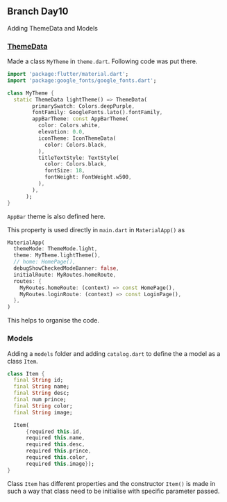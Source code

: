 ## Branch Day10

Adding ThemeData and Models

### [ThemeData]("https://api.flutter.dev/flutter/material/ThemeData-class.html")

Made a class `MyTheme` in `theme.dart`. Following code was put there.
```dart
import 'package:flutter/material.dart';
import 'package:google_fonts/google_fonts.dart';

class MyTheme {
  static ThemeData lightTheme() => ThemeData(
        primarySwatch: Colors.deepPurple,
        fontFamily: GoogleFonts.lato().fontFamily,
        appBarTheme: const AppBarTheme(
          color: Colors.white,
          elevation: 0.0,
          iconTheme: IconThemeData(
            color: Colors.black,
          ),
          titleTextStyle: TextStyle(
            color: Colors.black,
            fontSize: 18,
            fontWeight: FontWeight.w500,
          ),
        ),
      );
}
```
`AppBar` theme is also defined here.

This property is used directly in `main.dart` in `MaterialApp()` as 
```dart
MaterialApp(
  themeMode: ThemeMode.light,
  theme: MyTheme.lightTheme(),
  // home: HomePage(),
  debugShowCheckedModeBanner: false,
  initialRoute: MyRoutes.homeRoute,
  routes: {
    MyRoutes.homeRoute: (context) => const HomePage(),
    MyRoutes.loginRoute: (context) => const LoginPage(),
  },
)
```
This helps to organise the code.

### Models

Adding a `models` folder and adding `catalog.dart` to define the a model as a class `Item`.
```dart
class Item {
  final String id;
  final String name;
  final String desc;
  final num prince;
  final String color;
  final String image;

  Item(
      {required this.id,
      required this.name,
      required this.desc,
      required this.prince,
      required this.color,
      required this.image});
}
```
Class `Item` has different properties and the constructor `Item()` is made in such a way that class need to be initialise with specific parameter passed. 